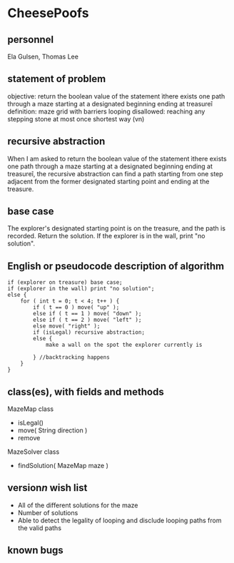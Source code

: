 # CheesePoofs

## personnel
Ela Gulsen, Thomas Lee


## statement of problem

objective: return the boolean value of the statement ìthere exists one
path through a maze starting at a designated beginning ending at treasureî
definition: maze grid with barriers
looping disallowed: reaching any stepping stone at most once 
shortest way (vn)

## recursive abstraction
When I am asked to return the boolean value of the statement ìthere exists one
path through a maze starting at a designated beginning ending at treasureî,
the recursive abstraction can find a path starting from one step adjacent
from the former designated starting point and ending at the treasure.

## base case
The explorer's designated starting point is on the treasure, and the path
is recorded. Return the solution. 
If the explorer is in the wall, print "no solution".


## English or pseudocode description of algorithm
```
if (explorer on treasure) base case;
if (explorer in the wall) print "no solution";
else {
	for ( int t = 0; t < 4; t++ ) {
		if ( t == 0 ) move( "up" );
		else if ( t == 1 ) move( "down" );
		else if ( t == 2 ) move( "left" );
		else move( "right" );
		if (isLegal) recursive abstraction; 
		else {
			make a wall on the spot the explorer currently is
			
		} //backtracking happens
	}
}
```

## class(es), with fields and methods
MazeMap class
* isLegal()
* move( String direction )
* remove 

MazeSolver class
* findSolution( MazeMap maze )

## version*n* wish list
* All of the different solutions for the maze
* Number of solutions 
* Able to detect the legality of looping and disclude looping paths from 
the valid paths

## known bugs
